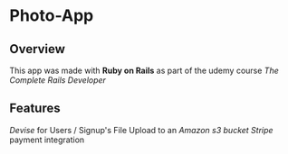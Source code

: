 # Photo-App

## Overview
This app was made with **Ruby on Rails** as part of the udemy course *The Complete Rails Developer*

## Features
  *Devise* for Users / Signup's
  File Upload to an *Amazon s3 bucket*
  *Stripe* payment integration
